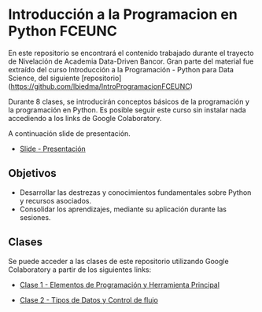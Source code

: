 # Introducción a la Programacion en Python FCEUNC
En este repositorio se encontrará el contenido trabajado durante el trayecto de Nivelación de Academia Data-Driven Bancor.
Gran parte del material fue extraído del curso Introducción a la Programación - Python para Data Science, del siguiente [repositorio] (https://github.com/lbiedma/IntroProgramacionFCEUNC) 

Durante 8 clases, se introducirán conceptos básicos de la programación y la programación en Python. Es posible seguir este curso sin instalar nada accediendo a los links de Google Colaboratory.

A continuación slide de presentación. 

- [Slide - Presentación](https://docs.google.com/presentation/d/144HMt0lCxCiYPDR0kiCiNsXD3VzhW37Z/edit#slide=id.g12067c7cd4f_0_36)



## Objetivos

- Desarrollar las destrezas y conocimientos fundamentales sobre Python y recursos asociados.
- Consolidar los aprendizajes, mediante su aplicación durante las sesiones.

## Clases
Se puede acceder a las clases de este repositorio utilizando Google Colaboratory a partir de los siguientes links:

- [Clase 1 - Elementos de Programación y Herramienta Principal](https://colab.research.google.com/github/martinezarraigadamaria/IntroduccionProgramacionPythonFCEUNC/blob/master/clases/IntroProgPython_clase1.ipynb)

- [Clase 2 - Tipos de Datos y Control de flujo](https://colab.research.google.com/github/martinezarraigadamaria/IntroduccionProgramacionPythonFCEUNC/blob/master/clases/IntroProgPython_clase2.ipynb)

